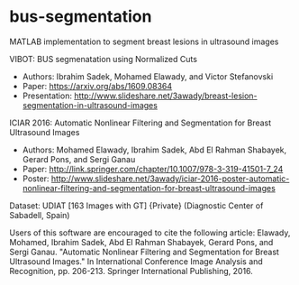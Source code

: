 # bus-segmentation
MATLAB implementation to segment breast lesions in ultrasound images

VIBOT: BUS segmenatation using Normalized Cuts
- Authors: Ibrahim Sadek, Mohamed Elawady, and Victor Stefanovski
- Paper: https://arxiv.org/abs/1609.08364
- Presentation: http://www.slideshare.net/3awady/breast-lesion-segmentation-in-ultrasound-images



ICIAR 2016: Automatic Nonlinear Filtering and Segmentation for Breast Ultrasound Images
- Authors: Mohamed Elawady, Ibrahim Sadek, Abd El Rahman Shabayek, Gerard Pons, and Sergi Ganau
- Paper: http://link.springer.com/chapter/10.1007/978-3-319-41501-7_24
- Poster: http://www.slideshare.net/3awady/iciar-2016-poster-automatic-nonlinear-filtering-and-segmentation-for-breast-ultrasound-images

Dataset: UDIAT [163 Images with GT] {Private} (Diagnostic Center of Sabadell, Spain)

Users of this software are encouraged to cite the following article: Elawady, Mohamed, Ibrahim Sadek, Abd El Rahman Shabayek, Gerard Pons, and Sergi Ganau. "Automatic Nonlinear Filtering and Segmentation for Breast Ultrasound Images." In International Conference Image Analysis and Recognition, pp. 206-213. Springer International Publishing, 2016.
